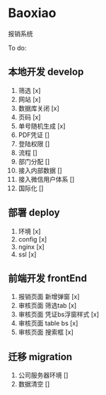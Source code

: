 # Baoxiao
报销系统

To do: 
## 本地开发 develop
1. 筛选 [x]
2. 网站 [x]
3. 数据库关闭 [x]
4. 页码 [x]
5. 单号随机生成 [x]
6. PDF凭证 []
7. 登陆权限 []
8. 流程 []
9. 部门分配 [] 
10. 接入内部数据 []
11. 接入微信用户体系 []
12. 国际化 []


## 部署 deploy
1. 环境 [x]
2. config [x]
3. nginx [x]
4. ssl [x]



## 前端开发 frontEnd
1. 报销页面 新增弹窗 [x]
2. 审核页面 筛选tab [x]
3. 审核页面 凭证bs浮窗样式 [x]
4. 审核页面 table bs [x]
5. 审核页面 搜索框 [x]


## 迁移 migration
1. 公司服务器环境 []
2. 数据清空 []